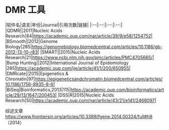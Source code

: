 # DMR 工具
|软件名|语言|年份|Journal|引用次数|链接|
|:--|:--:|:--:|:--:|
|QDMR||2011|Nucleic Acids Research|84|https://academic.oup.com/nar/article/39/9/e58/1254752|
|BSmooth||2012|Genome Biology|285|https://genomebiology.biomedcentral.com/articles/10.1186/gb-2012-13-10-r83|
|SMART||2015|Nucleic Acids Research|21|https://www.ncbi.nlm.nih.gov/pmc/articles/PMC4705665/|
|Bump Hunting||2012|International Journal of Epidemiology |285|https://academic.oup.com/ije/article/41/1/200/650955|
|DMRcate||2015|Epigenetics & Chromatin|97|https://epigeneticsandchromatin.biomedcentral.com/articles/10.1186/1756-8935-8-6|
|BiSeq|Bioinformatics,2013|115|https://academic.oup.com/bioinformatics/article/29/13/1647/200453|
|DSS|R|2015|Nucleic Acids Research|50|https://academic.oup.com/nar/article/43/21/e141/2468097|

综述文章 
https://www.frontiersin.org/articles/10.3389/fgene.2014.00324/full#h9 （2014）

